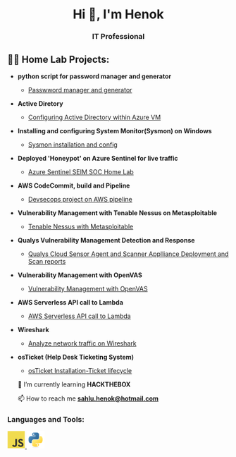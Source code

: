 <h1 align="center">Hi 👋, I'm Henok</h1>
<h3 align="center">IT Professional</h3>

<h3 </h3>
<p align="left">
</p>
<h2>👨‍💻 Home Lab Projects:</h2>
  
- <b>python script for password manager and generator</b>
  - [Passwword manager and generator](https://github.com/Hasnake84/python-script-password-manager-generator)
- <b>Active Diretory</b>
  - [Configuring Active Directory within Azure VM](https://github.com/Hasnake84/Configuring-Active-Directory-within-Azure-VMs)
- <b>Installing and configuring System Monitor(Sysmon) on Windows</b>
  - [Sysmon installation and config](https://github.com/Hasnake84/Sysmon-Installation-with-Sysmon-config-file)
- <b>Deployed 'Honeypot' on Azure Sentinel for live traffic</b>
  - [Azure Sentinel SEIM SOC Home Lab](https://github.com/Hasnake84/SIEM-Sentinel-SOC-Lab-Project)
- <b>AWS CodeCommit, build and Pipeline</b>
  - [Devsecops project on AWS pipeline](https://github.com/Hasnake84/AWS-CodeCommit-build-Pipeline)
- <b>Vulnerability Management with Tenable Nessus on Metasploitable</b>
  - [Tenable Nessus with Metasploitable](https://github.com/Hasnake84/Tenable-Nessus-Metasploitable)
- <b>Qualys Vulnerability Management Detection and Response</b>
  - [Qualys Cloud Sensor Agent and Scanner Applliance Deployment and Scan reports](https://github.com/Hasnake84/Qualys-VMDR)
- <b>Vulnerability Management with OpenVAS</b>
  - [Vulnerability Management with OpenVAS](https://github.com/Hasnake84/OpenVAS-Vulnerability-Management-project)
- <b>AWS Serverless API call to Lambda</b>
  - [AWS Serverless API call to Lambda](https://github.com/Hasnake84/AWS-Serverless-Lambda)
- <b>Wireshark</b>
  - [Analyze network traffic on Wireshark](https://github.com/Hasnake84/Protocols-on-Wireshark)
- <b>osTicket (Help Desk Ticketing System)</b>
  - [osTicket Installation-Ticket lifecycle](https://github.com/Hasnake84/osTicket-installation/tree/main)











  🌱 I’m currently learning **HACKTHEBOX**

  📫 How to reach me **sahlu.henok@hotmail.com**





<h3 align="left">Languages and Tools:</h3>
<p align="left"> <a href="https://developer.mozilla.org/en-US/docs/Web/JavaScript" target="_blank" rel="noreferrer"> <img src="https://raw.githubusercontent.com/devicons/devicon/master/icons/javascript/javascript-original.svg" alt="javascript" width="40" height="40"/> </a> <a href="https://www.python.org" target="_blank" rel="noreferrer"> <img src="https://raw.githubusercontent.com/devicons/devicon/master/icons/python/python-original.svg" alt="python" width="40" height="40"/> </a> </p>

